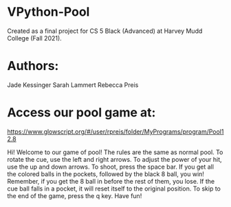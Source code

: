 # VPython-Pool

Created as a final project for CS 5 Black (Advanced) at Harvey Mudd College (Fall 2021).

# Authors:
Jade Kessinger
Sarah Lammert
Rebecca Preis

# Access our pool game at:
https://www.glowscript.org/#/user/rpreis/folder/MyPrograms/program/Pool12.8

Hi! Welcome to our game of pool! The rules are the same as normal pool.
To rotate the cue, use the left and right arrows.
To adjust the power of your hit, use the up and down arrows.
To shoot, press the space bar.
If you get all the colored balls in the pockets, followed by the black 8 ball, you win!
Remember, if you get the 8 ball in before the rest of them, you lose.
If the cue ball falls in a pocket, it will reset itself to the original position.
To skip to the end of the game, press the q key.
Have fun!